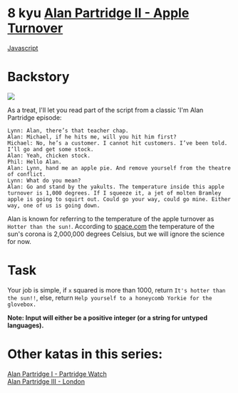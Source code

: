# 8 kyu [Alan Partridge II - Apple Turnover](https://www.codewars.com/kata/580a094553bd9ec5d800007d)

<!-- START LANGUAGE_LINKS -->

[Javascript](./javascript.js)

<!-- END LANGUAGE_LINKS -->

# Backstory
<img src="https://pbs.twimg.com/media/BQRHvcFCQAABGH6.jpg">

As a treat, I'll let you read part of the script from a classic 'I'm Alan Partridge episode:
```
Lynn: Alan, there’s that teacher chap.
Alan: Michael, if he hits me, will you hit him first?
Michael: No, he’s a customer. I cannot hit customers. I’ve been told. I’ll go and get some stock.
Alan: Yeah, chicken stock.
Phil: Hello Alan.
Alan: Lynn, hand me an apple pie. And remove yourself from the theatre of conflict.
Lynn: What do you mean?
Alan: Go and stand by the yakults. The temperature inside this apple turnover is 1,000 degrees. If I squeeze it, a jet of molten Bramley apple is going to squirt out. Could go your way, could go mine. Either way, one of us is going down.
```
Alan is known for referring to the temperature of the apple turnover as `Hotter than the sun!`. According to  <a href="http://www.space.com/17137-how-hot-is-the-sun.html">space.com</a> the temperature of the sun's corona is 2,000,000 degrees Celsius, but we will ignore the science for now. 

# Task
Your job is simple, if `x` squared is more than 1000, return `It's hotter than the sun!!`, else, return `Help yourself to a honeycomb Yorkie for the glovebox.`

**Note: Input will either be a positive integer (or a string for untyped languages).**

# Other katas in this series:
<a href="https://www.codewars.com/kata/alan-partridge-i-partridge-watch">Alan Partridge I - Partridge Watch</a><br>
<a href="https://www.codewars.com/kata/alan-partridge-iii-london">Alan Partridge III - London</a>
